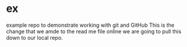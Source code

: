 # ex
example repo to demonstrate working with git and GitHub
This is the change that we amde to the read me file online we are going to pull this down to our local repo.
